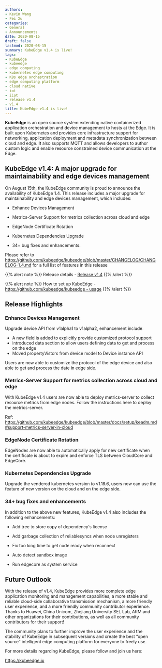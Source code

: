 ```yaml
---
authors:
- Kevin Wang
- Fei Xu
categories:
- General
- Announcements
date: 2020-08-15
draft: false
lastmod: 2020-08-15
summary: KubeEdge v1.4 is live!
tags:
- KubeEdge
- kubeedge
- edge computing
- kubernetes edge computing
- K8s edge orchestration
- edge computing platform
- cloud native
- iot
- iiot
- release v1.4
- v1.4
title: KubeEdge v1.4 is live!
---
```

**KubeEdge** is an open source system extending native containerized application orchestration and device management to hosts at the Edge. It is built upon Kubernetes and provides core infrastructure support for networking, application deployment and metadata synchronization between cloud and edge. It also supports MQTT and allows developers to author custom logic and enable resource constrained device communication at the Edge.  

## **KubeEdge v1.4: A major upgrade for maintainability and edge devices management**

On August 15th, the KubeEdge community is proud to announce the availability of KubeEdge 1.4. This release includes a major upgrade for maintainability and edge devices management, which includes:

- Enhance Devices Management

- Metrics-Server Support for metrics collection across cloud and edge

- EdgeNode Certificate Rotation

- Kubernetes Dependencies Upgrade

- 34+ bug fixes and enhancements.

Please refer to https://github.com/kubeedge/kubeedge/blob/master/CHANGELOG/CHANGELOG-1.4.md for a full list of features in this release

{{% alert note %}}
Release details - [Release v1.4](https://github.com/kubeedge/kubeedge/releases/tag/v1.4.0)
{{% /alert %}}

{{% alert note %}}
How to set up KubeEdge - [https://github.com/kubeedge/kubeedge - usage](https://github.com/kubeedge/kubeedge#usage)
{{% /alert %}}

## **Release Highlights**

### Enhance Devices Management

Upgrade device API from v1alpha1 to v1alpha2, enhancement include:

- A new field is added to explicitly provide customized protocol support
- Introduced data section to allow users defining data to get and process on the edge
- Moved propertyVistors from device model to Device instance API

Users are now able to customize the protocol of the edge device and also able to get and process the date in edge side.

### Metrics-Server Support for metrics collection across cloud and edge

With KubeEdge v1.4 users are now able to deploy metrics-server to collect resource metrics from edge nodes. Follow the instructions here to deploy the metrics-server.

Ref: https://github.com/kubeedge/kubeedge/blob/master/docs/setup/keadm.md#support-metrics-server-in-cloud

### EdgeNode Certificate Rotation

EdgeNodes are now able to automatically apply for new certificate when the certificate is about to expire and enforce TLS between CloudCore and EdgeCore.

### Kubernetes Dependencies Upgrade

Upgrade the venderod kubernetes version to v1.18.6, users now can use the feature of new version on the cloud and on the edge side. 

### 34+ bug fixes and enhancements

In addition to the above new features, KubeEdge v1.4 also includes the following enhancements:

- Add tree to store copy of dependency's license

- Add garbage collection of reliablesyncs when node unregisters

- Fix too long time to get node ready when reconnect 

- Auto detect sandbox image

- Run edgecore as system service

## **Future Outlook**

With the release of v1.4, KubeEdge provides more complete edge application monitoring and management capabilities, a more stable and reliable cloud-side collaborative transmission mechanism, a more friendly user experience, and a more friendly community contributor experience. Thanks to Huawei, China Unicom, Zhejiang University SEL Lab, ARM and other organizations for their contributions, as well as all community contributors for their support!

The community plans to further improve the user experience and the stability of KubeEdge in subsequent versions and create the best “open source” intelligent edge computing platform for everyone to freely use.

For more details regarding KubeEdge, please follow and join us here:

https://kubeedge.io
